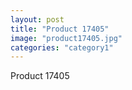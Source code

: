 ```yaml
---
layout: post
title: "Product 17405"
image: "product17405.jpg"
categories: "category1"
---
```

Product 17405
